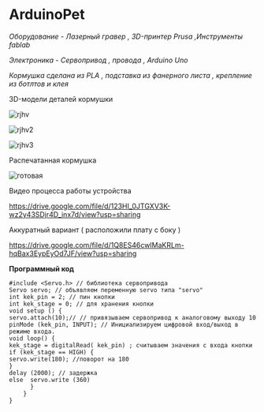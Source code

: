 # ArduinoPet

*Оборудование -  Лазерный гравер ,  3D-принтер Prusa ,Инструменты fablab*

*Электроника - Сервопривод , провода ,  Arduino Uno*

*Кормушка сделана из PLA , подставка из фанерного  листа , крепление из ботлтов и  клея*

3D-модели  деталей кормушки 

![rjhv](https://github.com/ALEXKORNEEV2000/ArduinoPet/assets/85906021/19acc5af-f6ea-444a-92d8-70a0c097bf69)

![rjhv2](https://github.com/ALEXKORNEEV2000/ArduinoPet/assets/85906021/df21d2d0-21a1-4c91-9b5d-c6e492e44bc2)

![rjhv3](https://github.com/ALEXKORNEEV2000/ArduinoPet/assets/85906021/535188b4-b0d1-4ac7-bbf0-bbb8c324a9c6)



Распечатанная кормушка 


![готовая](https://github.com/ALEXKORNEEV2000/ArduinoPet/assets/85906021/55e2b588-5f80-4cb1-945f-a732a8480ff0)




Видео процесса работы устройства 

https://drive.google.com/file/d/123HI_0JTGXV3K-wz2y43SDjr4D_inx7d/view?usp=sharing


Аккуратный вариант ( расположили плату с боку  ) 

https://drive.google.com/file/d/1Q8ES46cwIMaKRLm-hqBax3EypEyOd7JF/view?usp=sharing



**Программный код**

``` Arduino 
#include <Servo.h> // библиотека сервопривода
Servo servo; // объявляем переменную servo типа "servo" 
int kek_pin = 2; // пин кнопки
int kek_stage = 0; // для хранения кнопки
void setup () {
servo.attach(10);// // привязываем сервопривод к аналоговому выходу 10
pinMode (kek_pin, INPUT); // Инициализируем цифровой вход/выход в режиме входа.
void loop() {
kek_stage = digitalRead( kek_pin) ; считываем значения с входа кнопки
if (kek_stage == HIGH) {
servo.write(180); //поворот на 180 
}
delay (2000); // задержка 
else  servo.write (360)
      }
    }
}
```
